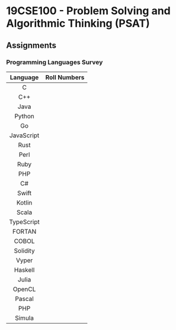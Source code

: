 # 19CSE100 - Problem Solving and Algorithmic Thinking (PSAT)

## Assignments

###  Programming Languages Survey 

| Language |  Roll Numbers | 
|:--------:|:-------------:|
|   C      |  |
|   C++     |  |
|   Java     |  |
|   Python     |  |
|  Go     |  |
|  JavaScript     |  |
|  Rust     |  |
|  Perl     |  |
|  Ruby     |  |
|  PHP     |  |
|   C#     |  |
|   Swift    |  |
|  Kotlin    |  |
|   Scala    |  |
|   TypeScript    |  |
|   FORTAN    |  |
|  COBOL    |  |
|  Solidity    |  |
|   Vyper    |  |
|   Haskell    |  |
|  Julia    |  |
|  OpenCL    |  |
|  Pascal    |  |
|  PHP    |  |
|  Simula    |  |

 
